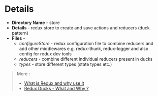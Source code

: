 # Details

- **Directory Name** - store
- **Details** - redux store to create and save actions and reducers (duck pattern)
- **Files** -
  - _configureStore_ - redux configuration file to combine reducers and add other middlewares e.g. redux-thunk, redux-logger and also config for redux dev tools
  - _reducers_ - combine different individual reducers present in ducks
  - _types_ - store different types (state types etc.)

> More :
>
> - [What is Redux and why use it](https://blog.logrocket.com/why-use-redux-reasons-with-clear-examples-d21bffd5835/)
> - [Redux Ducks - What and Why ?](https://www.freecodecamp.org/news/scaling-your-redux-app-with-ducks-6115955638be/)
